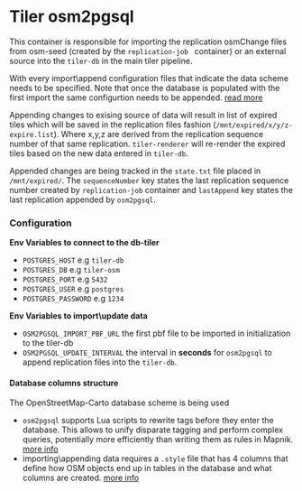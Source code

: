 # Tiler osm2pgsql

This container is responsible for importing the replication osmChange files from osm-seed (created by the `replication-job ` container) or an external source into the `tiler-db` in the main tiler pipeline.

With every import\append configuration files that indicate the data scheme needs to be specified. Note that once the database is populated with the first import the same configurtion needs to be appended. [read more](#Database-columns-structure)

Appending changes to exising source of data will result in list of expired tiles which will be saved in the replication files fashion (`/mnt/expired/x/y/z-expire.list`). Where x,y,z are derived from the replication sequence number of that same replication. `tiler-renderer` will re-render the expired tiles based on the new data entered in `tiler-db`.

Appended changes are being tracked in the `state.txt` file placed in `/mnt/expired/`.
The `sequenceNumber` key states the last replication sequence number created by `replication-job` container and `lastAppend` key states the last replication appended by `osm2pgsql`.

### Configuration

 **Env Variables to connect to the db-tiler**

- `POSTGRES_HOST` e.g `tiler-db`
- `POSTGRES_DB` e.g `tiler-osm`
- `POSTGRES_PORT` e.g `5432`
- `POSTGRES_USER` e.g `postgres`
- `POSTGRES_PASSWORD` e.g `1234`

 **Env Variables to import\update data**

- `OSM2PGSQL_IMPORT_PBF_URL` the first pbf file to be imported in initialization to the tiler-db
- `OSM2PGSQL_UPDATE_INTERVAL` the interval in **seconds** for `osm2pgsql` to append replication files into the `tiler-db`.

 #### **Database columns structure**

The OpenStreetMap-Carto database scheme is being used

- `osm2pgsql` supports Lua scripts to rewrite tags before they enter the database.
This allows to unify disparate tagging and perform complex queries, potentially more efficiently than writing them as rules in Mapnik.
[more info](https://github.com/openstreetmap/osm2pgsql/blob/master/docs/lua.md)
- importing\appending data requires a `.style` file that has 4 columns that define how OSM objects end up in tables in the database and what columns are created.
[more info](https://github.com/openstreetmap/osm2pgsql/blob/master/default.style)

